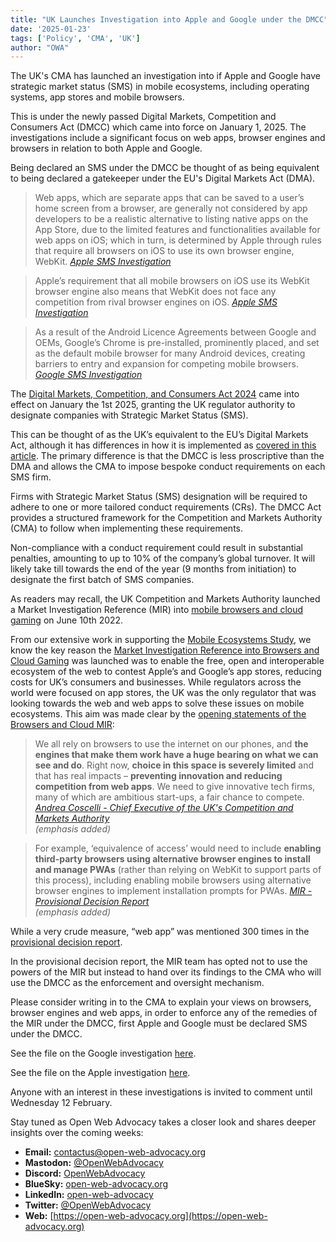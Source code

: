 ```yaml
---
title: "UK Launches Investigation into Apple and Google under the DMCC"
date: '2025-01-23'
tags: ['Policy', 'CMA', 'UK']
author: "OWA"
---
```


The UK's CMA has launched an investigation into if Apple and Google have strategic market status (SMS) in mobile ecosystems, including operating systems, app stores and mobile browsers.

This is under the newly passed Digital Markets, Competition and Consumers Act (DMCC) which came into force on January 1, 2025. The investigations include a significant focus on web apps, browser engines and browsers in relation to both Apple and Google.

Being declared an SMS under the DMCC be thought of as being equivalent to being declared a gatekeeper under the EU's Digital Markets Act (DMA).

> Web apps, which are separate apps that can be saved to a user’s home screen from a browser, are generally not considered by app developers to be a realistic alternative to listing native apps on the App Store, due to the limited features and functionalities available for web apps on iOS; which in turn, is determined by Apple through rules that require all browsers on iOS to use its own browser engine, WebKit.
><cite>[Apple SMS Investigation](https://assets.publishing.service.gov.uk/media/67911972e2b9324a911e26db/Apple_investigation_notice.pdf)</cite>

> Apple’s requirement that all mobile browsers on iOS use its WebKit browser engine also means that WebKit does not face any competition from rival browser engines on iOS.
><cite>[Apple SMS Investigation](https://assets.publishing.service.gov.uk/media/67911972e2b9324a911e26db/Apple_investigation_notice.pdf)</cite>

> As a result of the Android Licence Agreements between Google and OEMs, Google’s Chrome is pre-installed, prominently placed, and set as the default mobile browser for many Android devices, creating barriers to entry and expansion for competing mobile browsers.
><cite>[Google SMS Investigation](https://assets.publishing.service.gov.uk/media/679115a4e2b9324a911e26d6/Google_investigation_notice.pdf)</cite>

The [Digital Markets, Competition, and Consumers Act 2024](https://www.legislation.gov.uk/ukpga/2024/13/enacted/data.xht?view=snippet&wrap=true) came into effect on January the 1st 2025, granting the UK regulator authority to designate companies with Strategic Market Status (SMS).

This can be thought of as the UK’s equivalent to the EU’s Digital Markets Act, although it has differences in how it is implemented as [covered in this article](https://www.ashurst.com/en/insights/digital-markets-regulation-in-the-eu-and-uk-dma-v-dmcc/#:~:text=In%20recent%20years%2C%20the%20EU%20and%20UK%20have,key%20similarities%20and%20differences%20between%20the%20two%20regimes.). The primary difference is that the DMCC is less proscriptive than the DMA and allows the CMA to impose bespoke conduct requirements on each SMS firm.

Firms with Strategic Market Status (SMS) designation will be required to adhere to one or more tailored conduct requirements (CRs). The DMCC Act provides a structured framework for the Competition and Markets Authority (CMA) to follow when implementing these requirements.

Non-compliance with a conduct requirement could result in substantial penalties, amounting to up to 10% of the company’s global turnover. It will likely take till towards the end of the year (9 months from initiation) to designate the first batch of SMS companies.

As readers may recall, the UK Competition and Markets Authority launched a Market Investigation Reference (MIR) into [mobile browsers and cloud gaming](https://www.gov.uk/cma-cases/mobile-browsers-and-cloud-gaming) on June 10th 2022\.

From our extensive work in supporting the [Mobile Ecosystems Study](https://www.gov.uk/cma-cases/mobile-ecosystems-market-study), we know the key reason the [Market Investigation Reference into Browsers and Cloud Gaming](https://www.gov.uk/cma-cases/mobile-browsers-and-cloud-gaming) was launched was to enable the free, open and interoperable ecosystem of the web to contest Apple’s and Google’s app stores, reducing costs for UK’s consumers and businesses. While regulators across the world were focused on app stores, the UK was the only regulator that was looking towards the web and web apps to solve these issues on mobile ecosystems. This aim was made clear by the [opening statements of the Browsers and Cloud MIR](https://www.gov.uk/government/news/cma-plans-market-investigation-into-mobile-browsers-and-cloud-gaming):

> We all rely on browsers to use the internet on our phones, and **the engines that make them work have a huge bearing on what we can see and do**. Right now, **choice in this space is severely limited** and that has real impacts – **preventing innovation and reducing competition from web apps**. We need to give innovative tech firms, many of which are ambitious start-ups, a fair chance to compete. 
> <cite>[Andrea Coscelli \- Chief Executive of the UK's Competition and Markets Authority](https://www.gov.uk/government/news/cma-plans-market-investigation-into-mobile-browsers-and-cloud-gaming)  
(emphasis added)</cite>

> For example, ‘equivalence of access’ would need to include **enabling third-party browsers using alternative browser engines to install and manage PWAs** (rather than relying on WebKit to support parts of this process), including enabling mobile browsers using alternative browser engines to implement installation prompts for PWAs.
> <cite>[MIR \- Provisional Decision Report](https://assets.publishing.service.gov.uk/media/67406fe502bf39539bdee865/Provisional_decision_report1.pdf)  
(emphasis added)</cite>

While a very crude measure, “web app” was mentioned 300 times in the [provisional decision report](https://assets.publishing.service.gov.uk/media/67406fe502bf39539bdee865/Provisional_decision_report1.pdf).

In the provisional decision report, the MIR team has opted not to use the powers of the MIR but instead to hand over its findings to the CMA who will use the DMCC as the enforcement and oversight mechanism.

Please consider writing in to the CMA to explain your views on browsers, browser engines and web apps, in order to enforce any of the remedies of the MIR under the DMCC, first Apple and Google must be declared SMS under the DMCC.

See the file on the Google investigation [here](https://assets.publishing.service.gov.uk/media/679115a4e2b9324a911e26d6/Google_investigation_notice.pdf).

See the file on the Apple investigation [here](https://assets.publishing.service.gov.uk/media/67911972e2b9324a911e26db/Apple_investigation_notice.pdf).

Anyone with an interest in these investigations is invited to comment until Wednesday 12 February.

Stay tuned as Open Web Advocacy takes a closer look and shares deeper insights over the coming weeks:
- **Email:**        [contactus@open-web-advocacy.org](mailto:contactus@open-web-advocacy.org)
- **Mastodon:**      [@OpenWebAdvocacy](https://mastodon.social/@owa)
- **Discord:**      [OpenWebAdvocacy](https://discord.gg/x53hkqrRKx)
- **BlueSky:**      [open-web-advocacy.org](https://bsky.app/profile/open-web-advocacy.org)
- **LinkedIn:**     [open-web-advocacy](https://www.linkedin.com/company/open-web-advocacy/)
- **Twitter:**      [@OpenWebAdvocacy](https://twitter.com/OpenWebAdvocacy)
- **Web:**         [https://open-web-advocacy.org](https://open-web-advocacy.org)